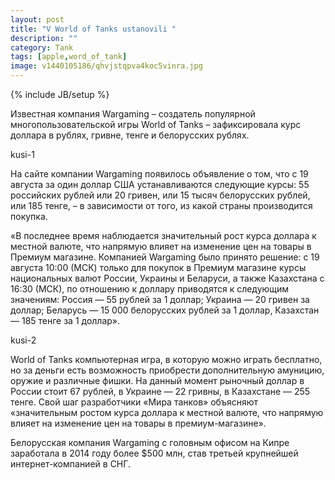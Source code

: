 ```yaml
---
layout: post
title: "V World of Tanks ustanovili "
description: ""
category: Tank
tags: [apple,word_of_tank]
image: v1440105186/qhvjstqpva4koc5vinra.jpg
---
```

{% include JB/setup %}

Известная компания Wargaming – создатель популярной многопользовательской игры World of Tanks – зафиксировала курс доллара в рублях, гривне, тенге и белорусских рублях.<!--more-->

kusi-1

На сайте компании Wargaming появилось объявление о том, что с 19 августа за один доллар США устанавливаются следующие курсы: 55 российских рублей или 20 гривен, или 15 тысяч белорусских рублей, или 185 тенге, – в зависимости от того, из какой страны производится покупка.

«В последнее время наблюдается значительный рост курса доллара к местной валюте, что напрямую влияет на изменение цен на товары в Премиум магазине. Компанией Wargaming было принято решение: с 19 августа 10:00 (МСК) только для покупок в Премиум магазине курсы национальных валют России, Украины и Беларуси, а также Казахстана с 16:30 (МСК), по отношению к доллару приводятся к следующим значениям: Россия — 55 рублей за 1 доллар; Украина — 20 гривен за доллар; Беларусь — 15 000 белорусских рублей за 1 доллар, Казахстан — 185 тенге за 1 доллар».

kusi-2

World of Tanks компьютерная игра, в которую можно играть бесплатно, но за деньги есть возможность приобрести дополнительную амуницию, оружие и различные фишки. На данный момент рыночный доллар в России стоит 67 рублей, в Украине — 22 гривны, в Казахстане — 255 тенге. Свой шаг разработчики «Мира танков» объясняют «значительным ростом курса доллара к местной валюте, что напрямую влияет на изменение цен на товары в премиум-магазине».

Белорусская компания Wargaming с головным офисом на Кипре заработала в 2014 году более $500 млн, став третьей крупнейшей интернет-компанией в СНГ.